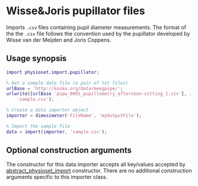 Wisse&Joris pupillator files
================

Imports `.csv` files containing pupil diameter measurements. The format 
of the the `.csv` file follows the convention used by the pupillator 
developed by Wisse van der Meijden and Joris Coppens.

   
## Usage synopsis
  
````matlab
import physioset.import.pupillator;

% Get a sample data file (a pair of txt files)
urlBase = 'http://kasku.org/data/meegpipe/';
urlwrite([urlBase 'pupw_0001_pupillometry_afternoon-sitting_1.csv'], ...
    'sample.csv');

% Create a data importer object
importer = dimesimeter('FileName', 'myOutputFile');

% Import the sample file
data = import(importer, 'sample.csv');
````
 
## Optional construction arguments

The constructor for this data importer accepts all key/values accepted by
[abstract_physioset_import][abs-phys-imp] constructor. There are no 
additional construction arguments specific to this importer class.

[abs-phys-imp]: ../abstract_physioset_import.md


  
